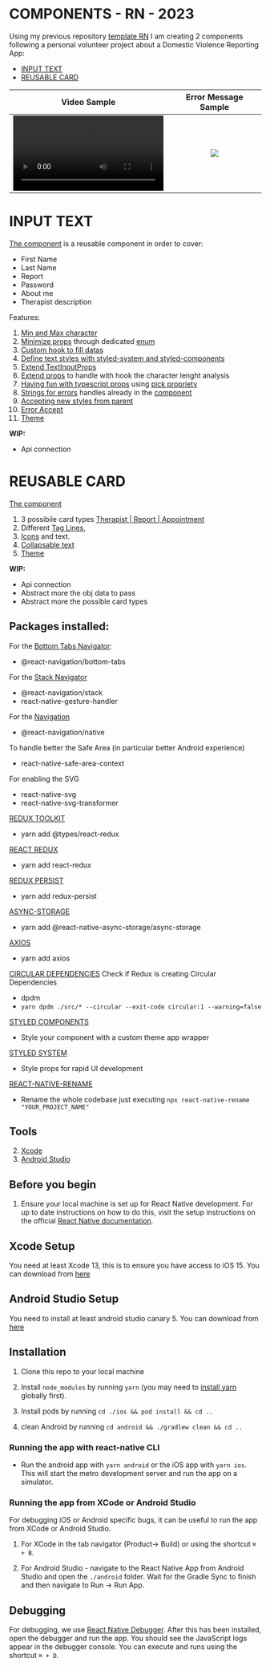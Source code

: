 # COMPONENTS - RN - 2023

Using my previous repository [template RN](https://github.com/Gualberto-Vannini/template_RN_2023) I am creating 2 components following a personal volunteer project about a Domestic Violence Reporting App:
* [INPUT TEXT](#input-text)
* [REUSABLE CARD](#reusable-card)


Video Sample             |  Error Message Sample
:-------------------------:|:-------------------------:
![](https://user-images.githubusercontent.com/22340454/221224033-d4904d0a-80e6-4913-980c-938345fddac3.mp4)  |  ![](https://user-images.githubusercontent.com/22340454/221230144-e54ecf5d-41a5-409b-b6cc-34d76525f5e9.png)



# INPUT TEXT

[The component](https://github.com/Gualberto-Vannini/componentsRN/blob/main/src/components/InputText/index.tsx) is a reusable component in order to cover:
- First Name
- Last Name
- Report
- Password
- About me
- Therapist description

Features:
1. [Min and Max character](https://github.com/Gualberto-Vannini/componentsRN/blob/8eeb7b14ebd16925fe33ecdd309c2901b4a87765/src/components/InputText/inputModel.ts#L8-L16)
2. [Minimize props](https://github.com/Gualberto-Vannini/componentsRN/blob/8eeb7b14ebd16925fe33ecdd309c2901b4a87765/src/screens/Home/index.tsx#L23-L25)  through dedicated [enum](https://github.com/Gualberto-Vannini/componentsRN/blob/8eeb7b14ebd16925fe33ecdd309c2901b4a87765/src/components/InputText/inputModel.ts#L1-L6) 
3. [Custom hook to fill datas](https://github.com/Gualberto-Vannini/componentsRN/blob/main/src/hooks/useInputText.ts)
4. [Define text styles with styled-system and styled-components](https://github.com/Gualberto-Vannini/componentsRN/blob/main/src/components/TextInput/index.tsx)
5. [Extend TextInputProps](https://github.com/Gualberto-Vannini/componentsRN/blob/8eeb7b14ebd16925fe33ecdd309c2901b4a87765/src/components/InputText/index.tsx#L17)
6. [Extend props](https://github.com/Gualberto-Vannini/componentsRN/blob/8eeb7b14ebd16925fe33ecdd309c2901b4a87765/src/components/InputText/index.tsx#L25) to handle with hook the character lenght analysis
7. [Having fun with typescript props](https://github.com/Gualberto-Vannini/componentsRN/blob/8eeb7b14ebd16925fe33ecdd309c2901b4a87765/src/components/InputText/index.tsx#L46) using [pick propriety](https://www.typescriptlang.org/docs/handbook/utility-types.html#picktype-keys)
8. [Strings for errors](https://github.com/Gualberto-Vannini/componentsRN/blob/8eeb7b14ebd16925fe33ecdd309c2901b4a87765/src/translations/textInput/index.ts#L31-L33) handles already in the [component](https://github.com/Gualberto-Vannini/componentsRN/blob/8eeb7b14ebd16925fe33ecdd309c2901b4a87765/src/components/InputText/index.tsx#L20)
9. [Accepting new styles from parent](https://github.com/Gualberto-Vannini/componentsRN/blob/8eeb7b14ebd16925fe33ecdd309c2901b4a87765/src/components/InputText/index.tsx#L18)
10. [Error Accept](https://github.com/Gualberto-Vannini/componentsRN/blob/8eeb7b14ebd16925fe33ecdd309c2901b4a87765/src/components/InputText/index.tsx#L20)
11. [Theme](https://github.com/Gualberto-Vannini/componentsRN/tree/main/src/theme)

**WIP:**
- Api connection

# REUSABLE CARD
[The component](https://github.com/Gualberto-Vannini/componentsRN/blob/main/src/components/Card/index.tsx)
1. 3 possibile card types [Therapist | Report | Appointment](https://github.com/Gualberto-Vannini/componentsRN/blob/8eeb7b14ebd16925fe33ecdd309c2901b4a87765/src/utils/helpers/cardModel.ts#L1-L4)
2. Different [Tag Lines](https://github.com/Gualberto-Vannini/componentsRN/blob/main/src/components/TagLine/index.tsx), 
3. [Icons](https://github.com/Gualberto-Vannini/componentsRN/tree/main/src/components/Card/icons) and text.
4. [Collapsable text](https://github.com/Gualberto-Vannini/componentsRN/blob/main/src/components/CollapsableText/index.tsx)
5. [Theme](https://github.com/Gualberto-Vannini/componentsRN/tree/main/src/theme)

**WIP:**
- Api connection
- Abstract more the obj data to pass
- Abstract more the possible card types



## Packages installed:

For the [Bottom Tabs Navigator](https://reactnavigation.org/docs/bottom-tab-navigator/):
- @react-navigation/bottom-tabs

For the [Stack Navigator](https://reactnavigation.org/docs/stack-navigator/)
- @react-navigation/stack
- react-native-gesture-handler

For the [Navigation](https://reactnavigation.org/docs/getting-started/)
- @react-navigation/native

To handle better the Safe Area (in particular better Android experience)
- react-native-safe-area-context

For enabling the SVG
- react-native-svg
- react-native-svg-transformer

[REDUX TOOLKIT](https://github.com/reduxjs/redux-toolkit)
- yarn add @types/react-redux

[REACT REDUX](https://react-redux.js.org/introduction/getting-started)
- yarn add react-redux

[REDUX PERSIST](https://github.com/rt2zz/redux-persist)
- yarn add redux-persist

[ASYNC-STORAGE](https://react-native-async-storage.github.io/async-storage/docs/install/)
- yarn add @react-native-async-storage/async-storage

[AXIOS](https://github.com/axios/axios)
- yarn add axios

[CIRCULAR DEPENDENCIES](https://github.com/acrazing/dpdm)
Check if Redux is creating Circular Dependencies
- dpdm
- `yarn dpdm ./src/* --circular --exit-code circular:1 --warning=false`

[STYLED COMPONENTS](https://github.com/styled-components/styled-components)
- Style your component with a custom theme app wrapper

[STYLED SYSTEM](https://styled-system.com)
- Style props for rapid UI development

[REACT-NATIVE-RENAME](https://github.com/junedomingo/react-native-rename)
- Rename the whole codebase just executing `npx react-native-rename "YOUR_PROJECT_NAME"`

## Tools

2. [Xcode](#xcode-setup)
3. [Android Studio](#android-studio-setup)

## Before you begin

1. Ensure your local machine is set up for React Native development. For up to date instructions on how to do this, visit the setup instructions on the official [React Native documentation](https://reactnative.dev/docs/environment-setup).

## Xcode Setup

You need at least Xcode 13, this is to ensure you have access to iOS 15. You can download from [here](https://developer.apple.com/xcode/resources/)

## Android Studio Setup

You need to install at least android studio canary 5. You can download from [here](https://developer.android.com/studio/archive)

## Installation

1. Clone this repo to your local machine

2. Install `node_modules` by running `yarn` (you may need to [install yarn](https://yarnpkg.com/getting-started/install) globally first).

3. Install pods by running `cd ./ios && pod install && cd ..`

4. clean Android by running `cd android && ./gradlew clean && cd ..`

### Running the app with react-native CLI

- Run the android app with `yarn android` or the iOS app with `yarn ios`. This will start the metro development server and run the app on a simulator.

### Running the app from XCode or Android Studio

For debugging iOS or Android specific bugs, it can be useful to run the app from XCode or Android Studio.

1. For XCode in the tab navigator (Product→ Build) or using the shortcut `⌘ + B`.

2. For Android Studio - navigate to the React Native App from Android Studio and open the `./android` folder. Wait for the Gradle Sync to finish and then navigate to Run -> Run App.

## Debugging

For debugging, we use [React Native Debugger](https://github.com/jhen0409/react-native-debugger). After this has been installed, open the debugger and run the app. You should see the JavaScript logs appear in the debugger console. You can execute and runs using the shortcut `⌘ + D`.
